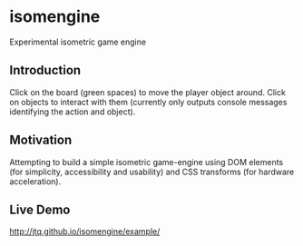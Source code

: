 # isomengine

Experimental isometric game engine

## Introduction

Click on the board (green spaces) to move the player object around.  Click on objects to interact with them (currently only outputs console messages identifying the action and object).

## Motivation

Attempting to build a simple isometric game-engine using DOM elements (for simplicity, accessibility and usability) and CSS transforms (for hardware acceleration).

## Live Demo

http://jtq.github.io/isomengine/example/
